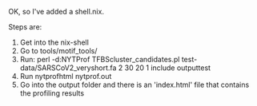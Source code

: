 OK, so I've added a shell.nix.

Steps are:

1. Get into the nix-shell
2. Go to tools/motif_tools/
3. Run:
	perl -d:NYTProf TFBScluster_candidates.pl test-data/SARSCoV2_veryshort.fa 2 30 20 1 include outputtest
4. Run nytprofhtml nytprof.out
5. Go into the output folder and there is an 'index.html' file that contains the profiling results
